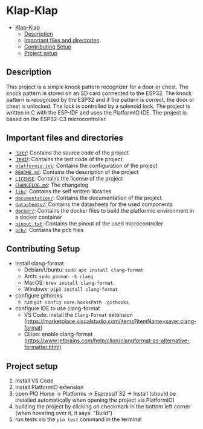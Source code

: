 # Klap-Klap

- [Klap-Klap](#klap-klap)
  - [Description](#description)
  - [Important files and directories](#important-files-and-directories)
  - [Contributing Setup](#contributing-setup)
  - [Project setup](#project-setup)


## Description
This project is a simple knock pattern recognizer for a door or chest. The knock pattern is stored on an SD card connected to the ESP32. The knock pattern is recognized by the ESP32 and if the pattern is correct, the door or chest is unlocked. The lock is controlled by a solenoid lock. The project is written in C with the ESP-IDF and uses the PlatformIO IDE. The project is based on the ESP32-C3 microcontroller.

## Important files and directories
- [`src/](src/): Contains the source code of the project
- [`test/](test/): Contains the test code of the project
- [`platformio.ini`](platformio.ini): Contains the configuration of the project
- [`README.md`](README.md): Contains the description of the project
- [`LICENSE`](LICENSE): Contains the license of the project
- [`CHANGELOG.md`](CHANGELOG.md): The changelog 
- [`lib/`](lib/): Contains the self written libraries
- [`documentation/`](documentation/): Contains the documentation of the project
- [`datasheets/`](datasheets/): Contains the datasheets for the used components
- [`docker/`](docker/): Contains the docker files to build the platformio environment in a docker container
- [`pinout.txt`](pinout.txt): Contains the pinout of the used microcontroller
- [`pcb/`](pcb/): Contains the pcb files

## Contributing Setup
- install clang-format
  - Debian/Ubuntu: `sudo apt install clang-format`
  - Arch: `sudo pacman -S clang`
  - MacOS: `brew install clang-format`
  - Windows: `pip3 install clang-format`
- configure githooks
  - run `git config core.hooksPath .githooks`
- configure IDE to use clang-format
  - VS Code: install the `Clang-Format` extension (https://marketplace.visualstudio.com/items?itemName=xaver.clang-format)
  - CLion: enable clang-format (https://www.jetbrains.com/help/clion/clangformat-as-alternative-formatter.html)

## Project setup

1. Install VS Code
2. Install PlatformIO extension
3. open PIO Home -> Platforms -> Espressif 32 -> Install (should be installed automatically when opening the project via PlatformIO)
4. building the project by clicking on checkmark in the bottom left corner (when hovering over it, it says: "Build")
5. run tests via the `pio test` command in the terminal
